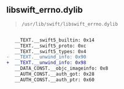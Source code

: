 ## libswift_errno.dylib

> `/usr/lib/swift/libswift_errno.dylib`

```diff

   __TEXT.__swift5_builtin: 0x14
   __TEXT.__swift5_proto: 0xc
   __TEXT.__swift5_types: 0x4
-  __TEXT.__unwind_info: 0x90
+  __TEXT.__unwind_info: 0x98
   __DATA_CONST.__objc_imageinfo: 0x8
   __AUTH_CONST.__auth_got: 0x28
   __AUTH_CONST.__auth_ptr: 0x60

```

